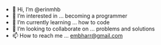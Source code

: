 - 👋 Hi, I’m @erinmhb
- 👀 I’m interested in ... becoming a programmer
- 🌱 I’m currently learning ... how to code
- 💞️ I’m looking to collaborate on ... problems and solutions 
- 📫 How to reach me ... embharr@gmail.com

<!---
erinmhb/erinmhb is a ✨ special ✨ repository because its `README.md` (this file) appears on your GitHub profile.
You can click the Preview link to take a look at your changes.
--->
